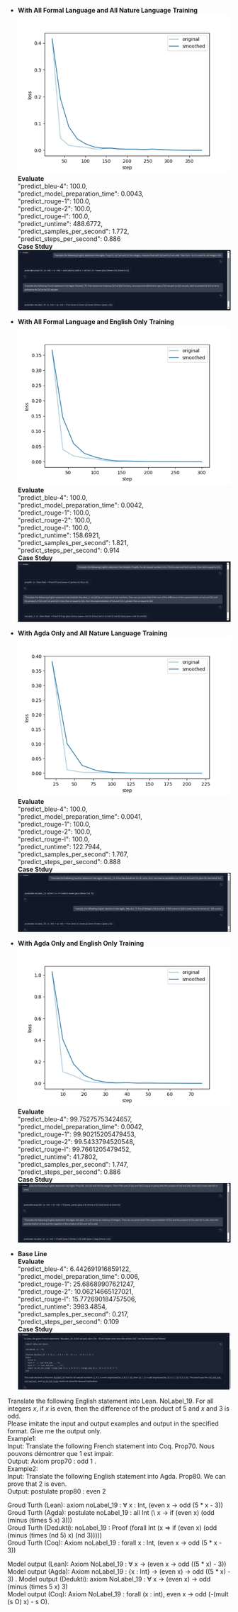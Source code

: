 - **With All Formal Language and All Nature Language** 
**Training**
![alt text](image-7.png)
**Evaluate**  
"predict_bleu-4": 100.0,  
"predict_model_preparation_time": 0.0043,  
"predict_rouge-1": 100.0,  
"predict_rouge-2": 100.0,  
"predict_rouge-l": 100.0,  
"predict_runtime": 488.6772,  
"predict_samples_per_second": 1.772,  
"predict_steps_per_second": 0.886  
**Case Stduy**
![alt text](image-8.png)


- **With All Formal Language and English Only**
**Training**
![alt text](image-9.png)
**Evaluate**  
"predict_bleu-4": 100.0,  
"predict_model_preparation_time": 0.0042,  
"predict_rouge-1": 100.0,  
"predict_rouge-2": 100.0,  
"predict_rouge-l": 100.0,  
"predict_runtime": 158.6921,  
"predict_samples_per_second": 1.821,  
"predict_steps_per_second": 0.914  
**Case Stduy**
![alt text](image-10.png)


- **With Agda Only and All Nature Language** 
**Training**
![alt text](image-11.png)
**Evaluate**  
"predict_bleu-4": 100.0,  
"predict_model_preparation_time": 0.0041,  
"predict_rouge-1": 100.0,  
"predict_rouge-2": 100.0,   
"predict_rouge-l": 100.0,  
"predict_runtime": 122.7944,  
"predict_samples_per_second": 1.767,  
"predict_steps_per_second": 0.888  
**Case Stduy**
![alt text](image-12.png)

- **With Agda Only and English Only** 
**Training**
![alt text](image-13.png)
**Evaluate**   
"predict_bleu-4": 99.75275753424657,  
"predict_model_preparation_time": 0.0042,  
"predict_rouge-1": 99.90215205479453,  
"predict_rouge-2": 99.5433794520548,  
"predict_rouge-l": 99.7661205479452,  
"predict_runtime": 41.7802,  
"predict_samples_per_second": 1.747,  
"predict_steps_per_second": 0.886  
**Case Stduy**
![alt text](image-14.png)


- **Base Line**  
**Evaluate**  
    "predict_bleu-4": 6.442691916859122,  
    "predict_model_preparation_time": 0.006,  
    "predict_rouge-1": 25.68689907621247,  
    "predict_rouge-2": 10.06214665127021,  
    "predict_rouge-l": 15.772690184757506,  
    "predict_runtime": 3983.4854,  
    "predict_samples_per_second": 0.217,  
    "predict_steps_per_second": 0.109   
**Case Stduy**  
![alt text](image-15.png)  

Translate the following English statement into Lean. NoLabel_19. For all integers $x$, if $x$ is even, then the difference of the product of $5$ and $x$ and $3$ is odd.  
Please imitate the input and output examples and output in the specified format. Give me the output only.  
Example1:  
Input: Translate the following French statement into Coq. Prop70. Nous pouvons démontrer que $1$ est impair.  
Output: Axiom prop70 : odd 1 .  
Example2:  
Input: Translate the following English statement into Agda. Prop80. We can prove that $2$ is even.  
Output: postulate prop80 : even 2  

Groud Turth (Lean): axiom noLabel_19 : ∀ x : Int, (even x → odd (5 * x - 3))  
Groud Turth (Agda): postulate noLabel_19 : all Int (\\ x -> if (even x) (odd (minus (times 5 x) 3)))  
Groud Turth (Dedukti): noLabel_19 : Proof (forall Int (x => if (even x) (odd (minus (times (nd 5) x) (nd 3)))))  
Groud Turth (Coq): Axiom noLabel_19 : forall x : Int, (even x -> odd (5 * x - 3))  

Model output (Lean): Axiom NoLabel_19 : ∀ x -> (even x -> odd ((5 * x) - 3))
Model output (Agda): Axiom noLabel_19 : {x : Int} -> (even x) -> odd ((5 * x) - 3) .
Model output (Dedukti): axiom NoLabel_19 : ∀ x -> (even x) → odd (minus (times 5 x) 3)  
Model output (Coq): Axiom NoLabel_19 : forall (x : int), even x -> odd (-(mult (s O) x) - s O).  